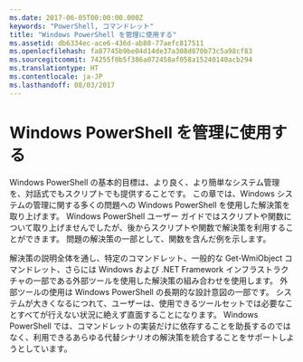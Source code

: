```yaml
---
ms.date: 2017-06-05T00:00:00.000Z
keywords: "PowerShell, コマンドレット"
title: "Windows PowerShell を管理に使用する"
ms.assetid: db6334ec-ace6-436d-ab88-77aefc817511
ms.openlocfilehash: fa87745b9be04d14de37a308d870b73c5a98cf83
ms.sourcegitcommit: 74255f0b5f386a072458af058a15240140acb294
ms.translationtype: HT
ms.contentlocale: ja-JP
ms.lasthandoff: 08/03/2017
---
```

# <a name="using-windows-powershell-for-administration"></a>Windows PowerShell を管理に使用する
Windows PowerShell の基本的目標は、より良く、より簡単なシステム管理を、対話式でもスクリプトでも提供することです。 この章では、Windows システムの管理に関する多くの問題への Windows PowerShell を使用した解決策を取り上げます。 Windows PowerShell ユーザー ガイドではスクリプトや関数について取り上げませんでしたが、後からスクリプトや関数で解決策を利用することができます。 問題の解決策の一部として、関数を含んだ例を示します。

解決策の説明全体を通し、特定のコマンドレット、一般的な Get-WmiObject コマンドレット、さらには Windows および .NET Framework インフラストラクチャの一部である外部ツールを使用した解決策の組み合わせを使用します。 外部ツールの使用は Windows PowerShell の長期的な設計意図の一部です。 システムが大きくなるにつれて、ユーザーは、使用できるツールセットでは必要なことすべてが行えない状況に絶えず直面することになります。 Windows PowerShell では、コマンドレットの実装だけに依存することを助長するのではなく、利用できるあらゆる代替シナリオの解決策を統合することをサポートしようとしています。

